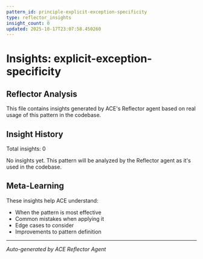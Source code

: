 ```yaml
---
pattern_id: principle-explicit-exception-specificity
type: reflector_insights
insight_count: 0
updated: 2025-10-17T23:07:58.450260
---
```

# Insights: explicit-exception-specificity

## Reflector Analysis

This file contains insights generated by ACE's Reflector agent based on real usage of this pattern in the codebase.

## Insight History

Total insights: 0

No insights yet. This pattern will be analyzed by the Reflector agent as it's used in the codebase.

## Meta-Learning

These insights help ACE understand:
- When the pattern is most effective
- Common mistakes when applying it
- Edge cases to consider
- Improvements to pattern definition

---

*Auto-generated by ACE Reflector Agent*
